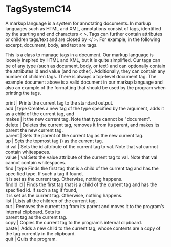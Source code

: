 # TagSystemC14
A markup language is a system for annotating documents. In markup languages such as HTML
and XML, annotations consist of tags, identified by the starting and end characters < >. Tags can further contain attributes
or children tags/text and are closed by </ >. For example, in the following excerpt, document, body, and text are tags.

<document>
  <body>
    <text id=’t1’ value=’CS246’>
    </text>
  </body>
  </document>
  
This is a class to manage tags in a document. Our markup language is loosely inspired by HTML
and XML, but it is quite simplified. Our tags can be of any type (such as document, body, or text) and can optionally
contain the attributes id and value (and no other). Additionally, they can contain any number of children tags. There is
always a top-level document tag. The example document above is a valid document in our markup language and also an
example of the formatting that should be used by the program when printing the tags.


print      |    Prints the current tag to the standard output.  
add        |    type Creates a new tag of the type specified by the argument, adds it as a child of the current tag, and  
makes      |    it the new current tag. Note that type cannot be "document".  
delete     |    Deletes the current tag, removes it from its parent, and makes its parent the new current tag.  
parent     |    Sets the parent of the current tag as the new current tag.  
up         |    Sets the topmost tag (<document>) as the current tag.  
id val     |    Sets the id attribute of the current tag to val. Note that val cannot contain whitespaces.  
value      |    val Sets the value attribute of the current tag to val. Note that val cannot contain whitespaces.  
find       |    type Finds the first tag that is a child of the current tag and has the specified type. If such a tag if found,  
                it is set as the current tag. Otherwise, nothing happens.  
findId id  |    Finds the first tag that is a child of the current tag and has the specified id. If such a tag if found,  
                it is set as the current tag. Otherwise, nothing happens.  
list       |    Lists all the children of the current tag.  
cut        |    Removes the current tag from its parent and moves it to the program’s internal clipboard. Sets its  
                parent tag as the current tag.  
copy       |    Copies the current tag to the program’s internal clipboard.  
paste      |    Adds a new child to the current tag, whose contents are a copy of the tag currently in the clipboard.  
quit       |    Quits the program.  
